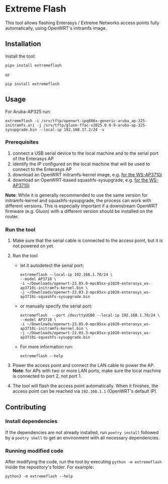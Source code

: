 # Extreme Flash

This tool allows flashing Enterasys / Extreme Networks access points fully automatically, using OpenWRT's initramfs image.

## Installation

Install the tool:

```commandline
pipx install extremeflash
```

or

```commandline
pip install extremeflash
```

## Usage

For Aruba-AP325 run:

`extremeflash -i /srv/tftp/openwrt-ipq806x-generic-aruba_ap-325-initramfs.ari -j /srv/tftp/gluon-ffac-v2025.0 0-9-aruba-ap-325-sysupgrade.bin --local-ip 192.168.17.2/24 -v`

### Prerequisites

1. connect a USB serial device to the local machine and to the serial port of the Enterasys AP
2. identify the IP configured on the local machine that will be used to connect to the Enterasys AP
3. download an OpenWRT initramfs-kernel image, e.g. [for the WS-AP3710i](https://openwrt.org/toh/enterasys/ws-ap3710i#installation)
4. download an OpenWRT-based squashfs-sysupgrade, e.g. [for the WS-AP3710i](https://openwrt.org/toh/enterasys/ws-ap3710i#installation)

**Note**: While it is generally recommended to use the same version for initramfs-kernel and squashfs-sysupgrade, the process
can work with different versions. This is especially important if a downstream OpenWRT firmware (e.g. Gluon) with a different
version should be installed on the router.

### Run the tool

1. Make sure that the serial cable is connected to the access point, but it is not powered on yet

1. Run the tool
    * let it autodetect the serial port:

       ```commandline
       extremeflash --local-ip 192.168.1.70/24 \
       --model AP3710 \
       -i ~/Downloads/openwrt-23.05.0-mpc85xx-p1020-enterasys_ws-ap3710i-initramfs-kernel.bin \
       -j ~/Downloads/openwrt-22.03.3-mpc85xx-p1020-enterasys_ws-ap3710i-squashfs-sysupgrade.bin
       ```

    * or manually specify the serial port:

       ```commandline
       extremeflash  --port /dev/ttyUSB0 --local-ip 192.168.1.70/24 \
       --model AP3710 \
       -i ~/Downloads/openwrt-23.05.0-mpc85xx-p1020-enterasys_ws-ap3710i-initramfs-kernel.bin \
       -j ~/Downloads/openwrt-22.03.3-mpc85xx-p1020-enterasys_ws-ap3710i-squashfs-sysupgrade.bin
       ```

    * For more information run:

       ```commandline
       extremeflash --help
       ```

1. Power the access point and connect the LAN cable to power the AP.\
   **Note**: for APs with two or more LAN ports, make sure the local machine is connected to port 2, not port 1.

1. The tool will flash the access point automatically. When it finishes, the access point
   can be reached via `192.168.1.1` (OpenWRT's default IP).

## Contributing

### Install dependencies

If the dependencies are not already installed, run `poetry install` followed by a `poetry shell` to get an environment with all necessary dependencies.

### Running modified code

After modifying the code, run the tool by executing `python -m extremeflash` inside the repository's folder. For example:

```commandline
python3 -m extremeflash --help
```
